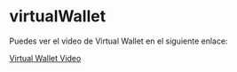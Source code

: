 # virtualWallet

Puedes ver el video de Virtual Wallet en el siguiente enlace:

[Virtual Wallet Video](https://drive.google.com/file/d/1P17qcEzjiFty9vY4Gpjw4gbeWZwZ1qeF/view?usp=drive_link)

